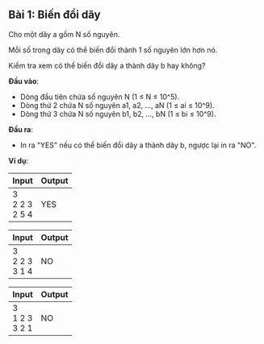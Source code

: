 ## Bài 1: Biến đổi dãy

Cho một dãy a gồm N số nguyên.

Mỗi số trong dãy có thể biến đổi thành 1 số nguyên lớn hơn nó.

Kiểm tra xem có thể biến đổi dãy a thành dãy b hay không?

**Đầu vào**:

- Dòng đầu tiên chứa số nguyên N (1 ≤ N ≤ 10^5).
- Dòng thứ 2 chứa N số nguyên a1, a2, ..., aN (1 ≤ ai ≤ 10^9).
- Dòng thứ 3 chứa N số nguyên b1, b2, ..., bN (1 ≤ bi ≤ 10^9).

**Đầu ra**:

- In ra "YES" nếu có thể biến đổi dãy a thành dãy b, ngược lại in ra "NO".

**Ví dụ**:

| Input | Output |
|:---|:---|
| 3 <br> 2 2 3 <br> 2 5 4 | YES |

| Input | Output |
|:---|:---|
| 3 <br> 2 2 3 <br> 3 1 4 | NO |

| Input | Output |
|:---|:---|
| 3 <br> 1 2 3 <br> 3 2 1 | NO |